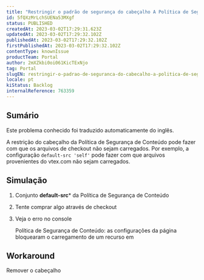```yaml
---
title: "Restringir o padrão de segurança do cabeçalho A Política de Segurança de Conteúdo pode quebrar o Checkout"
id: 5fQXzMrLchSUENa53MXgf
status: PUBLISHED
createdAt: 2023-03-02T17:29:31.623Z
updatedAt: 2023-03-02T17:29:32.102Z
publishedAt: 2023-03-02T17:29:32.102Z
firstPublishedAt: 2023-03-02T17:29:32.102Z
contentType: knownIssue
productTeam: Portal
author: 2mXZkbi0oi061KicTExNjo
tag: Portal
slugEN: restringir-o-padrao-de-seguranca-do-cabecalho-a-politica-de-seguranca-de-conteudo-pode-quebrar-o-checkout
locale: pt
kiStatus: Backlog
internalReference: 763359
---
```


## Sumário

<div class="alert alert-info">
  <p>Este problema conhecido foi traduzido automaticamente do inglês.</p>
</div>


A restrição do cabeçalho da Política de Segurança de Conteúdo pode fazer com que os arquivos de checkout não sejam carregados. Por exemplo, a configuração `default-src 'self'` pode fazer com que arquivos provenientes do vtex.com não sejam carregados.


##

## Simulação



1. Conjunto **default-src*** da Política de Segurança de Conteúdo
2. Tente comprar algo através de checkout
3. Veja o erro no console

    Política de Segurança de Conteúdo: as configurações da página bloquearam o carregamento de um recurso em



##

## Workaround


Remover o cabeçalho





